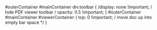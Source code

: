 
#outerContainer #mainContainer div.toolbar {
/display: none !important; / hide PDF viewer toolbar /
opacity: 0.5 !important;
}
#outerContainer #mainContainer #viewerContainer {
top: 0 !important; / move doc up into empty bar space */
}
